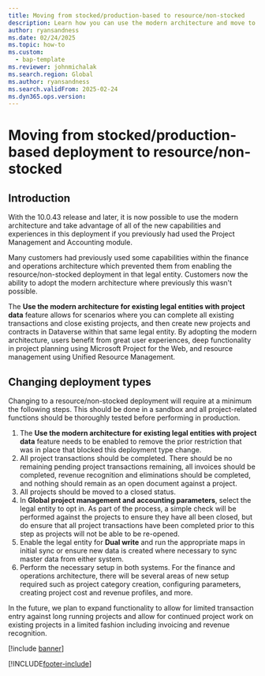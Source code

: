 ```yaml
---
title: Moving from stocked/production-based to resource/non-stocked
description: Learn how you can use the modern architecture and move to the resource/non-stocked deployment if you have a legal entity that is currently using the stocked/production-based deployment. 
author: ryansandness 
ms.date: 02/24/2025
ms.topic: how-to
ms.custom: 
  - bap-template
ms.reviewer: johnmichalak
ms.search.region: Global
ms.author: ryansandness
ms.search.validFrom: 2025-02-24 
ms.dyn365.ops.version: 
---
```

# Moving from stocked/production-based deployment to resource/non-stocked

## Introduction

With the 10.0.43 release and later, it is now possible to use the modern architecture and take advantage of all of the new capabilities and experiences in this deployment if you previously had used the Project Management and Accounting module.

Many customers had previously used some capabilities within the finance and operations architecture which prevented them from enabling the resource/non-stocked deployment in that legal entity. Customers now the ability to adopt the modern architecture where previously this wasn't possible.

The **Use the modern architecture for existing legal entities with project data** feature allows for scenarios where you can complete all existing transactions and close existing projects, and then create new projects and contracts in Dataverse within that same legal entity. By adopting the modern architecture, users benefit from great user experiences, deep functionality in project planning using Microsoft Project for the Web, and resource management using Unified Resource Management.

## Changing deployment types

Changing to a resource/non-stocked deployment will require at a minimum the following steps. This should be done in a sandbox and all project-related functions should be thoroughly tested before performing in production.

1. The **Use the modern architecture for existing legal entities with project data** feature needs to be enabled to remove the prior restriction that was in place that blocked this deployment type change.
2. All project transactions should be completed. There should be no remaining pending project transactions remaining, all invoices should be completed, revenue recognition and eliminations should be completed, and nothing should remain as an open document against a project.
3. All projects should be moved to a closed status. 
4. In **Global project management and accounting parameters**, select the legal entity to opt in. As part of the process, a simple check will be performed against the projects to ensure they have all been closed, but do ensure that all project transactions have been completed prior to this step as projects will not be able to be re-opened.
5. Enable the legal entity for **Dual write** and run the appropriate maps in initial sync or ensure new data is created where necessary to sync master data from either system.
6. Perform the necessary setup in both systems. For the finance and operations architecture, there will be several areas of new setup required such as project category creation, configuring parameters, creating project cost and revenue profiles, and more.

In the future, we plan to expand functionality to allow for limited transaction entry against long running projects and allow for continued project work on existing projects in a limited fashion including invoicing and revenue recognition.


[!include [banner](../includes/banner.md)]


[!INCLUDE[footer-include](../includes/footer-banner.md)]
